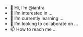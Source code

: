 - 👋 Hi, I’m @iantra
- 👀 I’m interested in ...
- 🌱 I’m currently learning ...
- 💞️ I’m looking to collaborate on ...
- 📫 How to reach me ...

<!---
iantra/iantra is a ✨ special ✨ repository because its `README.md` (this file) appears on your GitHub profile.
You can click the Preview link to take a look at your changes.
--->

